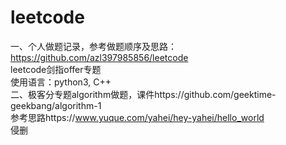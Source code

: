 # leetcode  
一、个人做题记录，参考做题顺序及思路：https://github.com/azl397985856/leetcode  
leetcode剑指offer专题  
使用语言：python3, C++  
二、极客分专题algorithm做题，课件https://github.com/geektime-geekbang/algorithm-1  
参考思路https://www.yuque.com/yahei/hey-yahei/hello_world  
侵删
